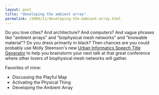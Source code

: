 ```yaml
---
layout: post
title: "developing the ambient array"
permalink: /2009/11/developing-the-ambient-array.html
---
```


<p>Do you love cities?  And architecture?  And computers?  And vague phrases like &quot;ambient arrays&quot; and &quot;biophysical mesh networks&quot; and &quot;knowable material&quot;?  Do you dress primarily in black?  Then chances are you could probably use Molly Steenson&#39;s new <a href="http://activesocialplastic.com/urbancomputing/">Urban Informatics Speech Title Generator</a> to help you brainstorm your next talk at that great conference where other lovers of biophysical mesh networks will gather.</p>

<p>Favorites of mine:</p>

<ul>
<li>Discussing the Playful Map</li>
<li>Activating the Physical Thing</li>
<li>Developing the Ambient Array</li>
</ul>


